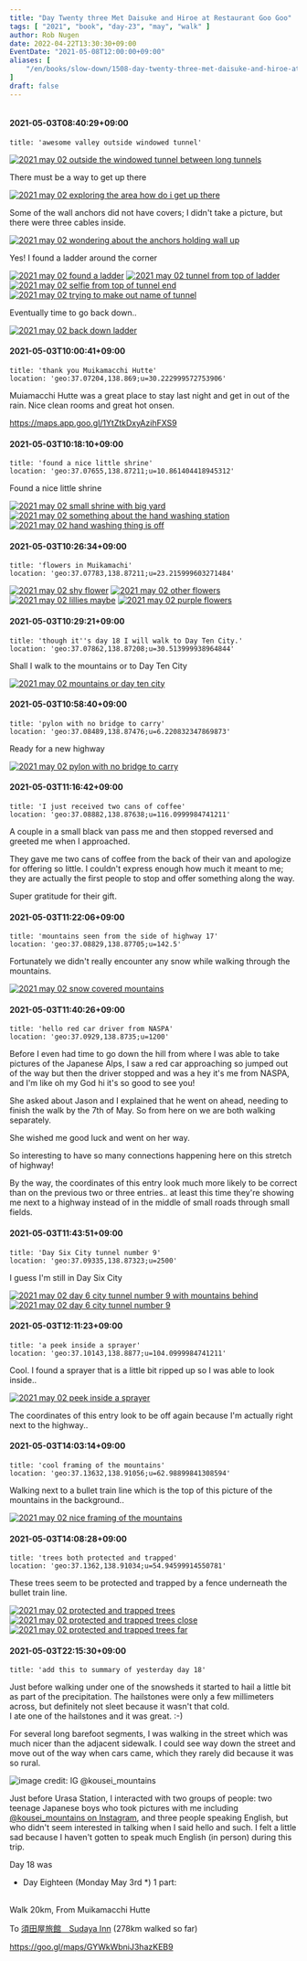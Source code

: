 ```yaml
---
title: "Day Twenty three Met Daisuke and Hiroe at Restaurant Goo Goo"
tags: [ "2021", "book", "day-23", "may", "walk" ]
author: Rob Nugen
date: 2022-04-22T13:30:30+09:00
EventDate: "2021-05-08T12:00:00+09:00"
aliases: [
    "/en/books/slow-down/1508-day-twenty-three-met-daisuke-and-hiroe-at-restaurant-goo-goo",
]
draft: false
---
```


<img
src="https://b.robnugen.com/quests/walk-to-niigata/2021/en_route/day-23/2021_may_08_restaurant_googoo_.jpeg"
alt=""
class="title" />

#### 2021-05-03T08:40:29+09:00

    title: 'awesome valley outside windowed tunnel'



[![2021 may 02 outside the windowed tunnel between long tunnels](//b.robnugen.com/quests/walk-to-niigata/2021/en_route/day-15/thumbs/2021_may_02_outside_the_windowed_tunnel_between_long_tunnels.jpeg)](//b.robnugen.com/quests/walk-to-niigata/2021/en_route/day-15/2021_may_02_outside_the_windowed_tunnel_between_long_tunnels.jpeg)

There must be a way to get up there

[![2021 may 02 exploring the area how do i get up there](//b.robnugen.com/quests/walk-to-niigata/2021/en_route/day-15/thumbs/2021_may_02_exploring_the_area_how_do_i_get_up_there.jpeg)](//b.robnugen.com/quests/walk-to-niigata/2021/en_route/day-15/2021_may_02_exploring_the_area_how_do_i_get_up_there.jpeg)

Some of the wall anchors did not have covers; I didn't take a picture, but there were three cables inside.

[![2021 may 02 wondering about the anchors holding wall up](//b.robnugen.com/quests/walk-to-niigata/2021/en_route/day-15/thumbs/2021_may_02_wondering_about_the_anchors_holding_wall_up.jpeg)](//b.robnugen.com/quests/walk-to-niigata/2021/en_route/day-15/2021_may_02_wondering_about_the_anchors_holding_wall_up.jpeg)

Yes!  I found a ladder around the corner

[![2021 may 02 found a ladder](//b.robnugen.com/quests/walk-to-niigata/2021/en_route/day-15/thumbs/2021_may_02_found_a_ladder.jpeg)](//b.robnugen.com/quests/walk-to-niigata/2021/en_route/day-15/2021_may_02_found_a_ladder.jpeg)
[![2021 may 02 tunnel from top of ladder](//b.robnugen.com/quests/walk-to-niigata/2021/en_route/day-15/thumbs/2021_may_02_tunnel_from_top_of_ladder.jpeg)](//b.robnugen.com/quests/walk-to-niigata/2021/en_route/day-15/2021_may_02_tunnel_from_top_of_ladder.jpeg)
[![2021 may 02 selfie from top of tunnel end](//b.robnugen.com/quests/walk-to-niigata/2021/en_route/day-15/thumbs/2021_may_02_selfie_from_top_of_tunnel_end.jpeg)](//b.robnugen.com/quests/walk-to-niigata/2021/en_route/day-15/2021_may_02_selfie_from_top_of_tunnel_end.jpeg)
[![2021 may 02 trying to make out name of tunnel](//b.robnugen.com/quests/walk-to-niigata/2021/en_route/day-15/thumbs/2021_may_02_trying_to_make_out_name_of_tunnel.jpeg)](//b.robnugen.com/quests/walk-to-niigata/2021/en_route/day-15/2021_may_02_trying_to_make_out_name_of_tunnel.jpeg)

Eventually time to go back down..

[![2021 may 02 back down ladder](//b.robnugen.com/quests/walk-to-niigata/2021/en_route/day-15/thumbs/2021_may_02_back_down_ladder.jpeg)](//b.robnugen.com/quests/walk-to-niigata/2021/en_route/day-15/2021_may_02_back_down_ladder.jpeg)          

#### 2021-05-03T10:00:41+09:00

    title: 'thank you Muikamacchi Hutte'
    location: 'geo:37.07204,138.869;u=30.222999572753906'


Muiamacchi Hutte was a great place to stay last night and get in out of the rain.  Nice clean rooms and great hot onsen.

https://maps.app.goo.gl/1YtZtkDxyAzihFXS9

#### 2021-05-03T10:18:10+09:00

    title: 'found a nice little shrine'
    location: 'geo:37.07655,138.87211;u=10.861404418945312'



Found a nice little shrine

[![2021 may 02 small shrine with big yard](//b.robnugen.com/quests/walk-to-niigata/2021/en_route/day-18/thumbs/2021_may_02_small_shrine_with_big_yard.jpeg)](//b.robnugen.com/quests/walk-to-niigata/2021/en_route/day-18/2021_may_02_small_shrine_with_big_yard.jpeg)
[![2021 may 02 something about the hand washing station](//b.robnugen.com/quests/walk-to-niigata/2021/en_route/day-18/thumbs/2021_may_02_something_about_the_hand_washing_station.jpeg)](//b.robnugen.com/quests/walk-to-niigata/2021/en_route/day-18/2021_may_02_something_about_the_hand_washing_station.jpeg)
[![2021 may 02 hand washing thing is off](//b.robnugen.com/quests/walk-to-niigata/2021/en_route/day-18/thumbs/2021_may_02_hand_washing_thing_is_off.jpeg)](//b.robnugen.com/quests/walk-to-niigata/2021/en_route/day-18/2021_may_02_hand_washing_thing_is_off.jpeg)          

#### 2021-05-03T10:26:34+09:00

    title: 'flowers in Muikamachi'
    location: 'geo:37.07783,138.87211;u=23.215999603271484'


[![2021 may 02 shy flower](//b.robnugen.com/quests/walk-to-niigata/2021/en_route/day-18/thumbs/2021_may_02_shy_flower.jpeg)](//b.robnugen.com/quests/walk-to-niigata/2021/en_route/day-18/2021_may_02_shy_flower.jpeg)
[![2021 may 02 other flowers](//b.robnugen.com/quests/walk-to-niigata/2021/en_route/day-18/thumbs/2021_may_02_other_flowers.jpeg)](//b.robnugen.com/quests/walk-to-niigata/2021/en_route/day-18/2021_may_02_other_flowers.jpeg)
[![2021 may 02 lillies maybe](//b.robnugen.com/quests/walk-to-niigata/2021/en_route/day-18/thumbs/2021_may_02_lillies_maybe.jpeg)](//b.robnugen.com/quests/walk-to-niigata/2021/en_route/day-18/2021_may_02_lillies_maybe.jpeg)
[![2021 may 02 purple flowers](//b.robnugen.com/quests/walk-to-niigata/2021/en_route/day-18/thumbs/2021_may_02_purple_flowers.jpeg)](//b.robnugen.com/quests/walk-to-niigata/2021/en_route/day-18/2021_may_02_purple_flowers.jpeg)          

#### 2021-05-03T10:29:21+09:00

    title: 'though it''s day 18 I will walk to Day Ten City.'
    location: 'geo:37.07862,138.87208;u=30.513999938964844'



Shall I walk to the mountains or to Day Ten City

[![2021 may 02 mountains or day ten city](//b.robnugen.com/quests/walk-to-niigata/2021/en_route/day-18/thumbs/2021_may_02_mountains_or_day_ten_city.jpeg)](//b.robnugen.com/quests/walk-to-niigata/2021/en_route/day-18/2021_may_02_mountains_or_day_ten_city.jpeg)          

#### 2021-05-03T10:58:40+09:00

    title: 'pylon with no bridge to carry'
    location: 'geo:37.08489,138.87476;u=6.220832347869873'



Ready for a new highway

[![2021 may 02 pylon with no bridge to carry](//b.robnugen.com/quests/walk-to-niigata/2021/en_route/day-18/thumbs/2021_may_02_pylon_with_no_bridge_to_carry.jpeg)](//b.robnugen.com/quests/walk-to-niigata/2021/en_route/day-18/2021_may_02_pylon_with_no_bridge_to_carry.jpeg)

#### 2021-05-03T11:16:42+09:00

    title: 'I just received two cans of coffee'
    location: 'geo:37.08882,138.87638;u=116.0999984741211'


A couple in a small black van pass me and then stopped reversed and greeted me when I approached.

They gave me two cans of coffee from the back of their van and apologize for offering so little.  I couldn't express enough how much it meant to me; they are actually the first people to stop and offer something along the way.

Super gratitude for their gift.

#### 2021-05-03T11:22:06+09:00

    title: 'mountains seen from the side of highway 17'
    location: 'geo:37.08829,138.87705;u=142.5'


Fortunately we didn't really encounter any snow while walking through the mountains.

[![2021 may 02 snow covered mountains](//b.robnugen.com/quests/walk-to-niigata/2021/en_route/day-18/thumbs/2021_may_02_snow_covered_mountains.jpeg)](//b.robnugen.com/quests/walk-to-niigata/2021/en_route/day-18/2021_may_02_snow_covered_mountains.jpeg)          

#### 2021-05-03T11:40:26+09:00

    title: 'hello red car driver from NASPA'
    location: 'geo:37.0929,138.8735;u=1200'


Before I even had time to go down the hill from where I was able to take pictures of the Japanese Alps, I saw a red car approaching so jumped out of the way but then the driver stopped and was a hey it's me from NASPA, and I'm like oh my God hi it's so good to see you!

She asked about Jason and I explained that he went on ahead, needing to finish the walk by the 7th of May.  So from here on we are both walking separately.

She wished me good luck and went on her way.

So interesting to have so many connections happening here on this stretch of highway!

By the way, the coordinates of this entry look much more likely to be correct than on the previous two or three entries.. at least this time they're showing me next to a highway instead of in the middle of small roads through small fields.

#### 2021-05-03T11:43:51+09:00

    title: 'Day Six City tunnel number 9'
    location: 'geo:37.09335,138.87323;u=2500'



I guess I'm still in Day Six City

[![2021 may 02 day 6 city tunnel number 9 with mountains behind](//b.robnugen.com/quests/walk-to-niigata/2021/en_route/day-18/thumbs/2021_may_02_day_6_city_tunnel_number_9_with_mountains_behind.jpeg)](//b.robnugen.com/quests/walk-to-niigata/2021/en_route/day-18/2021_may_02_day_6_city_tunnel_number_9_with_mountains_behind.jpeg)
[![2021 may 02 day 6 city tunnel number 9](//b.robnugen.com/quests/walk-to-niigata/2021/en_route/day-18/thumbs/2021_may_02_day_6_city_tunnel_number_9.jpeg)](//b.robnugen.com/quests/walk-to-niigata/2021/en_route/day-18/2021_may_02_day_6_city_tunnel_number_9.jpeg)          

#### 2021-05-03T12:11:23+09:00

    title: 'a peek inside a sprayer'
    location: 'geo:37.10143,138.8877;u=104.0999984741211'



Cool. I found a sprayer that is a little bit ripped up so I was able to look inside..

[![2021 may 02 peek inside a sprayer](//b.robnugen.com/quests/walk-to-niigata/2021/en_route/day-18/thumbs/2021_may_02_peek_inside_a_sprayer.jpeg)](//b.robnugen.com/quests/walk-to-niigata/2021/en_route/day-18/2021_may_02_peek_inside_a_sprayer.jpeg)          

The coordinates of this entry look to be off again because I'm actually right next to the highway..

#### 2021-05-03T14:03:14+09:00

    title: 'cool framing of the mountains'
    location: 'geo:37.13632,138.91056;u=62.98899841308594'



Walking next to a bullet train line which is the top of this picture of the mountains in the background..

[![2021 may 02 nice framing of the mountains](//b.robnugen.com/quests/walk-to-niigata/2021/en_route/day-18/thumbs/2021_may_02_nice_framing_of_the_mountains.jpeg)](//b.robnugen.com/quests/walk-to-niigata/2021/en_route/day-18/2021_may_02_nice_framing_of_the_mountains.jpeg)          

#### 2021-05-03T14:08:28+09:00

    title: 'trees both protected and trapped'
    location: 'geo:37.1362,138.91034;u=54.94599914550781'



These trees seem to be protected and trapped by a fence underneath the bullet train line.

[![2021 may 02 protected and trapped trees](//b.robnugen.com/quests/walk-to-niigata/2021/en_route/day-18/thumbs/2021_may_02_protected_and_trapped_trees.jpeg)](//b.robnugen.com/quests/walk-to-niigata/2021/en_route/day-18/2021_may_02_protected_and_trapped_trees.jpeg)
[![2021 may 02 protected and trapped trees close](//b.robnugen.com/quests/walk-to-niigata/2021/en_route/day-18/thumbs/2021_may_02_protected_and_trapped_trees_close.jpeg)](//b.robnugen.com/quests/walk-to-niigata/2021/en_route/day-18/2021_may_02_protected_and_trapped_trees_close.jpeg)
[![2021 may 02 protected and trapped trees far ](//b.robnugen.com/quests/walk-to-niigata/2021/en_route/day-18/thumbs/2021_may_02_protected_and_trapped_trees_far_.jpeg)](//b.robnugen.com/quests/walk-to-niigata/2021/en_route/day-18/2021_may_02_protected_and_trapped_trees_far_.jpeg)          

#### 2021-05-03T22:15:30+09:00

    title: 'add this to summary of yesterday day 18'


Just before walking under one of the snowsheds it started to hail a little bit
as part of the precipitation.  The hailstones were only a few millimeters across,
but definitely not sleet because it wasn't that cold.  
I ate one of the hailstones and it was great.  :-)

For several long barefoot segments, I was walking in the street which was much
nicer than the adjacent sidewalk.  I could see way down the street and move out
of the way when cars came, which they rarely did because it was so rural.

<img
src="https://b.robnugen.com/quests/walk-to-niigata/2021/en_route/day-18/2021_may_03_two_kousei_rob.jpg"
alt="image credit: IG @kousei_mountains"
class="title" />

Just before Urasa Station, I interacted with two groups of people:
two teenage Japanese boys who took pictures with me including
[@kousei_mountains on Instagram](https://www.instagram.com/kousei_mountains/),
and three people speaking English, but who didn't seem interested in talking
when I said hello and such.  I felt a little sad because I haven't gotten to
speak much English (in person) during this trip.

Day 18 was

<div class="walk-segment">

* Day <span class="day_source">Eighteen</span>
(<span class="day_date">Monday May 3rd</span> *)
1 part:
<br>
Walk <span class="km_source">20</span>km,
From Muikamacchi Hutte

To [須田屋旅館　Sudaya Inn](https://goo.gl/maps/HoS8FAY3otAAWVyp8)
(<span class="km_total">278</span>km walked so far)

https://goo.gl/maps/GYWkWbniJ3hazKEB9

</div>
<!-- 25 March 2021: WALK SEGMENT SEPARATOR  ===========  TO HELP ME SEE AND EDIT SEGMENT DETAILS -->

